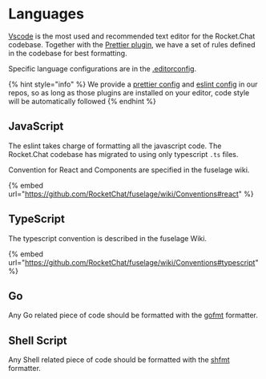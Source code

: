 # Languages

[Vscode](https://code.visualstudio.com/) is the most used and recommended text editor for the Rocket.Chat codebase. Together with the [Prettier plugin](https://code.visualstudio.com/), we have a set of rules defined in the codebase for best formatting.

Specific language configurations are in the [.editorconfig](https://github.com/RocketChat/Rocket.Chat/blob/develop/.editorconfig).

{% hint style="info" %}
We provide a [prettier config](https://github.com/RocketChat/Rocket.Chat/blob/develop/.prettierrc) and [eslint config](https://github.com/RocketChat/Rocket.Chat/blob/develop/apps/meteor/.eslintrc) in our repos, so as long as those plugins are installed on your editor, code style will be automatically followed&#x20;
{% endhint %}

## JavaScript

The eslint takes charge of formatting all the javascript code. The Rocket.Chat codebase has migrated to using only typescript `.ts` files.

Convention for React and Components are specified in the fuselage wiki.

{% embed url="https://github.com/RocketChat/fuselage/wiki/Conventions#react" %}

## TypeScript

The typescript convention is described in the fuselage Wiki.

{% embed url="https://github.com/RocketChat/fuselage/wiki/Conventions#typescript" %}

## Go

Any Go related piece of code should be formatted with the [gofmt](https://pkg.go.dev/cmd/gofmt) formatter.

## Shell Script

Any Shell related piece of code should be formatted with the [shfmt](https://github.com/mvdan/sh) formatter.

